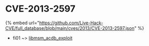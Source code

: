 # CVE-2013-2597
{% embed url="https://github.com/Live-Hack-CVE/full_database/blob/main/cves/2013/CVE-2013-2597.json" %}

* fi01 ~> [libmsm_acdb_exploit](https://www.alice-snow.ru/2013/database/cve-2013-2597/libmsm_acdb_exploit-fi01)